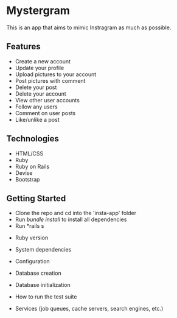 # Mystergram

This is an app that aims to mimic Instragram as much as possible. 

## Features
- Create a new account
- Update your profile
- Upload pictures to your account
- Post pictures with comment
- Delete your post
- Delete your account
- View other user accounts
- Follow any users
- Comment on user posts
- Like/unlike a post

## Technologies
- HTML/CSS
- Ruby
- Ruby on Rails
- Devise
- Bootstrap

## Getting Started
- Clone the repo and cd into the 'insta-app' folder
- Run *bundle install* to install all dependencies
- Run *rails s




* Ruby version

* System dependencies

* Configuration

* Database creation

* Database initialization

* How to run the test suite

* Services (job queues, cache servers, search engines, etc.)

